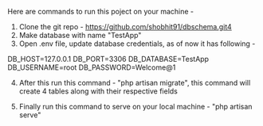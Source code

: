 Here are commands to run this poject on your machine - 

1. Clone the git repo - https://github.com/shobhit91/dbschema.git4
2. Make database with name "TestApp"
3. Open .env file, update database credentials, as of now it has following -

DB_HOST=127.0.0.1
DB_PORT=3306
DB_DATABASE=TestApp
DB_USERNAME=root
DB_PASSWORD=Welcome@1

4. After this run this command - "php artisan migrate", this command will create 4 tables along with their respective fields

5. Finally run this command to serve on your local machine - "php artisan serve"
